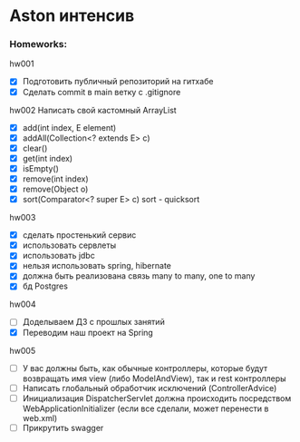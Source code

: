 # Aston интенсив

### Homeworks:
hw001
- [x] Подготовить публичный репозиторий на гитхабе
- [x] Сделать commit в main ветку с .gitignore
 
hw002 Написать свой кастомный ArrayList

- [x] add(int index, E element)
- [x] addAll(Collection<? extends E> c)
- [x] clear()
- [x] get(int index)
- [x] isEmpty()
- [x] remove(int index)
- [x] remove(Object o)
- [x] sort(Comparator<? super E> c) sort - quicksort

hw003
- [x] сделать простенький сервис
- [x] использовать сервлеты
- [x] использовать jdbc
- [x] нельзя использовать spring, hibernate
- [x] должна быть реализована связь many to many, one to many
- [x] бд Postgres

hw004
- [ ] Доделываем ДЗ с прошлых занятий
- [x] Переводим наш проект на Spring

hw005
- [ ] У вас должны быть, как обычные контроллеры, которые будут возвращать имя view (либо ModelAndView), так и rest контроллеры
- [ ] Написать глобальный обработчик исключений (ControllerAdvice)
- [ ] Инициализация DispatcherServlet должна происходить посредством WebApplicationInitializer (если все сделали, может перенести в web.xml)
- [ ] Прикрутить swagger